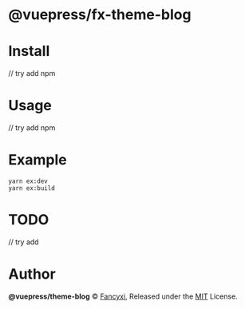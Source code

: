 # @vuepress/fx-theme-blog

# Install

// try add npm

# Usage

// try add npm

# Example

```
yarn ex:dev
yarn ex:build
```

# TODO

// try add

# Author
**@vuepress/theme-blog** © [Fancyxi](https://github.com/fancyfx), Released under the [MIT](./LICENSE) License.
